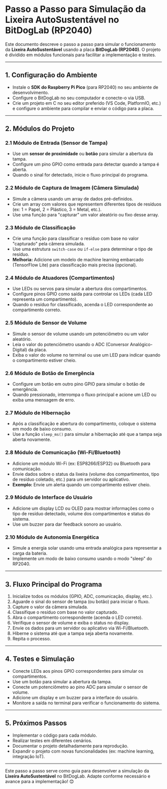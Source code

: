# Passo a Passo para Simulação da Lixeira AutoSustentável no BitDogLab (RP2040)

Este documento descreve o passo a passo para simular o funcionamento da **Lixeira AutoSustentável** usando a placa **BitDogLab (RP2040)**. O projeto é dividido em módulos funcionais para facilitar a implementação e testes.

---

## 1. Configuração do Ambiente
- Instale o **SDK do Raspberry Pi Pico** (para RP2040) no seu ambiente de desenvolvimento.
- Configure o BitDogLab no seu computador e conecte-o via USB.
- Crie um projeto em C no seu editor preferido (VS Code, PlatformIO, etc.) e configure o ambiente para compilar e enviar o código para a placa.

---

## 2. Módulos do Projeto

### 2.1 Módulo de Entrada (Sensor de Tampa)
- Use um **sensor de proximidade** ou **botão** para simular a abertura da tampa.
- Configure um pino GPIO como entrada para detectar quando a tampa é aberta.
- Quando o sinal for detectado, inicie o fluxo principal do programa.

### 2.2 Módulo de Captura de Imagem (Câmera Simulada)
- Simule a câmera usando um array de dados pré-definidos.
- Crie um array com valores que representem diferentes tipos de resíduos (ex: 1 = Papel, 2 = Plástico, 3 = Metal, etc.).
- Use uma função para "capturar" um valor aleatório ou fixo desse array.

### 2.3 Módulo de Classificação
- Crie uma função para classificar o resíduo com base no valor "capturado" pela câmera simulada.
- Use uma estrutura `switch-case` ou `if-else` para determinar o tipo de resíduo.
- **Melhoria:** Adicione um modelo de machine learning embarcado (TensorFlow Lite) para classificação mais precisa (opcional).

### 2.4 Módulo de Atuadores (Compartimentos)
- Use LEDs ou servos para simular a abertura dos compartimentos.
- Configure pinos GPIO como saída para controlar os LEDs (cada LED representa um compartimento).
- Quando o resíduo for classificado, acenda o LED correspondente ao compartimento correto.

### 2.5 Módulo de Sensor de Volume
- Simule o sensor de volume usando um potenciômetro ou um valor aleatório.
- Leia o valor do potenciômetro usando o ADC (Conversor Analógico-Digital) da placa.
- Exiba o valor do volume no terminal ou use um LED para indicar quando o compartimento estiver cheio.

### 2.6 Módulo de Botão de Emergência
- Configure um botão em outro pino GPIO para simular o botão de emergência.
- Quando pressionado, interrompa o fluxo principal e acione um LED ou exiba uma mensagem de erro.

### 2.7 Módulo de Hibernação
- Após a classificação e abertura do compartimento, coloque o sistema em modo de baixo consumo.
- Use a função `sleep_ms()` para simular a hibernação até que a tampa seja aberta novamente.

### 2.8 Módulo de Comunicação (Wi-Fi/Bluetooth)
- Adicione um módulo Wi-Fi (ex: ESP8266/ESP32) ou Bluetooth para comunicação.
- Envie dados sobre o status da lixeira (volume dos compartimentos, tipo de resíduo coletado, etc.) para um servidor ou aplicativo.
- **Exemplo:** Envie um alerta quando um compartimento estiver cheio.

### 2.9 Módulo de Interface do Usuário
- Adicione um display LCD ou OLED para mostrar informações como o tipo de resíduo detectado, volume dos compartimentos e status do sistema.
- Use um buzzer para dar feedback sonoro ao usuário.

### 2.10 Módulo de Autonomia Energética
- Simule a energia solar usando uma entrada analógica para representar a carga da bateria.
- Implemente um modo de baixo consumo usando o modo "sleep" do RP2040.

---

## 3. Fluxo Principal do Programa
1. Inicialize todos os módulos (GPIO, ADC, comunicação, display, etc.).
2. Aguarde o sinal do sensor de tampa (ou botão) para iniciar o fluxo.
3. Capture o valor da câmera simulada.
4. Classifique o resíduo com base no valor capturado.
5. Abra o compartimento correspondente (acenda o LED correto).
6. Verifique o sensor de volume e exiba o status no display.
7. Envie os dados para um servidor ou aplicativo via Wi-Fi/Bluetooth.
8. Hiberne o sistema até que a tampa seja aberta novamente.
9. Repita o processo.

---

## 4. Testes e Simulação
- Conecte LEDs aos pinos GPIO correspondentes para simular os compartimentos.
- Use um botão para simular a abertura da tampa.
- Conecte um potenciômetro ao pino ADC para simular o sensor de volume.
- Adicione um display e um buzzer para a interface do usuário.
- Monitore a saída no terminal para verificar o funcionamento do sistema.

---

## 5. Próximos Passos
- Implementar o código para cada módulo.
- Realizar testes em diferentes cenários.
- Documentar o projeto detalhadamente para reprodução.
- Expandir o projeto com novas funcionalidades (ex: machine learning, integração IoT).

---

Este passo a passo serve como guia para desenvolver a simulação da **Lixeira AutoSustentável** no BitDogLab. Adapte conforme necessário e avance para a implementação! 😊